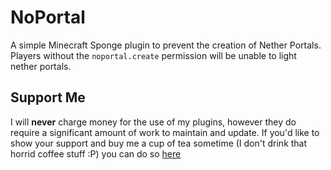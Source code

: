 # NoPortal
A simple Minecraft Sponge plugin to prevent the creation of Nether Portals. Players without the `noportal.create` permission will be unable to light nether portals.

## Support Me
I will **never** charge money for the use of my plugins, however they do require a significant amount of work to maintain and update. If you'd like to show your support and buy me a cup of tea sometime (I don't drink that horrid coffee stuff :P) you can do so [here](https://www.paypal.me/zerthick)
